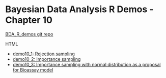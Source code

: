 # Bayesian Data Analysis R Demos - Chapter 10

[BDA_R_demos git repo](https://github.com/avehtari/BDA_R_demos/)

HTML
- [demo10_1: Rejection sampling](demo10_1.html)
- [demo10_2: Importance sampling](demo10_2.html)
- [demo10_3: Importance sampling with normal distribution as a proposal for Bioassay model](demo10_3.html)
